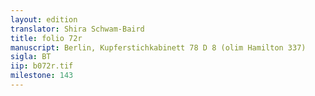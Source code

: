 ```yaml
---
layout: edition
translator: Shira Schwam-Baird
title: folio 72r
manuscript: Berlin, Kupferstichkabinett 78 D 8 (olim Hamilton 337)
sigla: BT
iip: b072r.tif
milestone: 143
---
```

